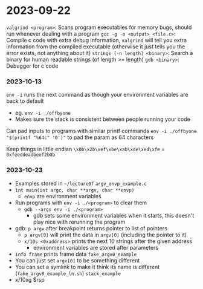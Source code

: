 # 2023-09-22
`valgrind <program>`:  Scans program executables for memory bugs, should run whenever dealing with a program
`gcc -g -o <output> <file.c>`: Compile c code with extra debug information, `valgrind` will tell you extra information from the compiled executable (otherwise it just tells you the error exists, not anything about it)
`strings [-n length] <binary>`: Search a binary for human readable strings (of length >= length)
`gdb <binary>`: Debugger for c code

### 2023-10-13
`env -i` runs the next command as though your environment variables are back to default
 - eg. `env -i ./offbyone`
 - Makes sure the stack is consistent between people running your code

Can pad inputs to programs with similar printf commands
`env -i ./offbyone "$(printf "%64c" '0')"` to pad the param as 64 characters

Keep things in little endian
`\x0b\x2b\xef\xbe\xab\xde\xed\xfe` = `0xfeeddeadbeef2b0b`

### 2023-10-23
 - Examples stored in `~/lecture0f`
`argv_envp_example.c`
 - `int main(int argc, char **argv, char **envp)`
	 - `envp` are environment variables
 - Run programs with `env -i ./<program>` to clear them
	 - `gdb --args env -i ./<program>`
		 - gdb sets some environment variables when it starts, this doesn't play nice with rerunning the program
 - gdb: `p argv` after breakpoint returns pointer to list of pointers
	 - `p argv[0]` will print the data in `argv[0]` (including the pointer to it)
	 - `x/10s <0xaddress>` prints the next 10 strings after the given address
		 - environment variables are stored after parameters
 - `info frame` prints frame data
`fake_argv0_example`
 - You can just set `argv[0]` to be something different
 - You can set a symlink to make it think its name is different (`fake_argv0_example_ln.sh`)
`stack_example`
 - x/10xg $rsp
